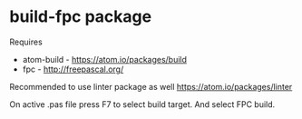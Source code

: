 # build-fpc package


Requires 
* atom-build - https://atom.io/packages/build
* fpc - http://freepascal.org/

Recommended to use linter package as well
https://atom.io/packages/linter

On active .pas file press F7 to select build target. And select FPC build.